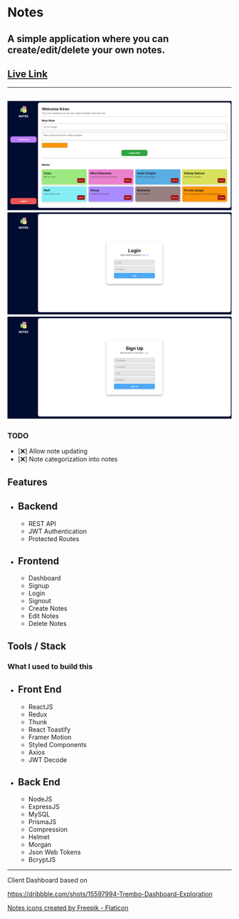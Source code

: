 # __Notes__
## A simple application where you can create/edit/delete your own notes.

## __[Live Link](https://kiran-notes.surge.sh/)__

---
![Dashboard Image](dash-preview.png)
![Login Image](login-preview.png)
![Signup Image](signup-preview.png)
---

### __TODO__
- [❌] Allow note updating
- [❌] Note categorization into notes


## __Features__
- ## Backend
    - REST API
    - JWT Authentication
    - Protected Routes

- ## Frontend
    - Dashboard
    - Signup
    - Login
    - Signout
    - Create Notes
    - Edit Notes
    - Delete Notes    

## __Tools / Stack__
### What I used to build this

- ## Front End
    - ReactJS
    - Redux
    - Thunk
    - React Toastify
    - Framer Motion
    - Styled Components
    - Axios
    - JWT Decode

- ## Back End
    - NodeJS
    - ExpressJS
    - MySQL
    - PrismaJS
    - Compression
    - Helmet
    - Morgan
    - Json Web Tokens
    - BcryptJS 

---
Client Dashboard based on 

https://dribbble.com/shots/15597994-Trembo-Dashboard-Exploration

<a href="https://www.flaticon.com/free-icons/notes" title="notes icons">Notes icons created by Freepik - Flaticon</a>